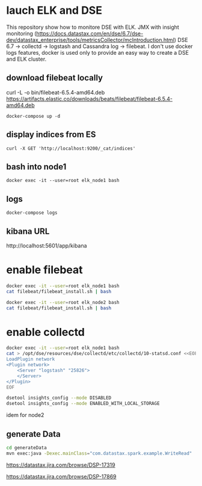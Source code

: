 # lauch ELK and DSE
This repository show how to monitore DSE with ELK. JMX with insight monitoring (https://docs.datastax.com/en/dse/6.7/dse-dev/datastax_enterprise/tools/metricsCollector/mcIntroduction.html) DSE 6.7 -> collectd -> logstash and Cassandra log -> filebeat.
I don't use docker logs features, docker is used only to provide an easy way to create a DSE and ELK cluster.

## download filebeat locally
curl -L -o bin/filebeat-6.5.4-amd64.deb https://artifacts.elastic.co/downloads/beats/filebeat/filebeat-6.5.4-amd64.deb

`docker-compose up -d`

## display indices from ES
`curl -X GET 'http://localhost:9200/_cat/indices'`

## bash into node1
`docker exec -it --user=root elk_node1 bash`

## logs
`docker-compose logs`

## kibana URL
http://localhost:5601/app/kibana

# enable filebeat
```bash
docker exec -it --user=root elk_node1 bash
cat filebeat/filebeat_install.sh | bash
```

```bash
docker exec -it --user=root elk_node2 bash
cat filebeat/filebeat_install.sh | bash
```


# enable collectd 
```bash
docker exec -it --user=root elk_node1 bash
cat > /opt/dse/resources/dse/collectd/etc/collectd/10-statsd.conf <<EOF
LoadPlugin network
<Plugin network>
    <Server "logstash" "25826">
    </Server>
</Plugin>
EOF

dsetool insights_config --mode DISABLED
dsetool insights_config --mode ENABLED_WITH_LOCAL_STORAGE
```


idem for node2


## generate Data
```bash
cd generateData
mvn exec:java -Dexec.mainClass="com.datastax.spark.example.WriteRead"
```

https://datastax.jira.com/browse/DSP-17319

https://datastax.jira.com/browse/DSP-17869








